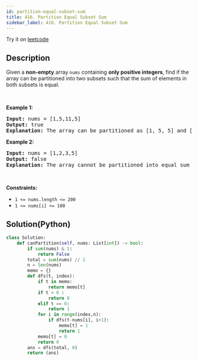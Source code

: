```yaml
---
id: partition-equal-subset-sum
title: 416. Partition Equal Subset Sum
sidebar_label: 416. Partition Equal Subset Sum
---
```


Try it on <a href='https://leetcode.com/problems/partition-equal-subset-sum'>leetcode</a>
## Description
<div class="description">
<div><p>Given a <strong>non-empty</strong> array <code>nums</code> containing <strong>only positive integers</strong>, find if the array can be partitioned into two subsets such that the sum of elements in both subsets is equal.</p>

<p>&nbsp;</p>
<p><strong>Example 1:</strong></p>

<pre><strong>Input:</strong> nums = [1,5,11,5]
<strong>Output:</strong> true
<strong>Explanation:</strong> The array can be partitioned as [1, 5, 5] and [11].
</pre>

<p><strong>Example 2:</strong></p>

<pre><strong>Input:</strong> nums = [1,2,3,5]
<strong>Output:</strong> false
<strong>Explanation:</strong> The array cannot be partitioned into equal sum subsets.
</pre>

<p>&nbsp;</p>
<p><strong>Constraints:</strong></p>

<ul>
	<li><code>1 &lt;= nums.length &lt;= 200</code></li>
	<li><code>1 &lt;= nums[i] &lt;= 100</code></li>
</ul>
</div>
</div>

## Solution(Python)
```Python
class Solution:
    def canPartition(self, nums: List[int]) -> bool:
        if sum(nums) & 1:
            return False
        total = sum(nums) // 2
        n = len(nums)
        memo = {}
        def dfs(t, index):
            if t in memo:
                return memo[t]
            if t < 0 :
                return 0
            elif t == 0:
                return 1
            for i in range(index,n):
                if dfs(t-nums[i], i+1):
                    memo[t] = 1
                    return 1
            memo[t] = 0
            return 0
        ans = dfs(total, 0)
        return (ans)
```